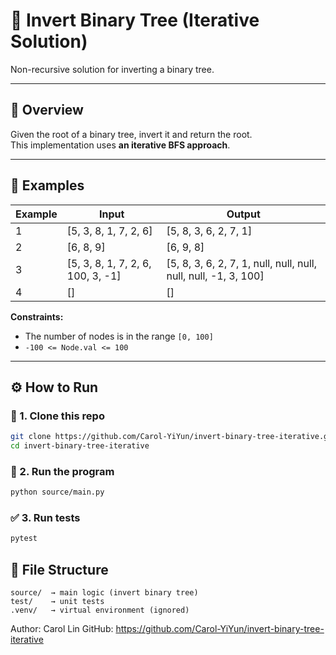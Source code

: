# 🌳 Invert Binary Tree (Iterative Solution)

Non-recursive solution for inverting a binary tree.

---

## 📘 Overview
Given the root of a binary tree, invert it and return the root.  
This implementation uses **an iterative BFS approach**.

---

## 🧠 Examples

| Example | Input | Output |
|----------|--------|---------|
| 1 | [5, 3, 8, 1, 7, 2, 6] | [5, 8, 3, 6, 2, 7, 1] |
| 2 | [6, 8, 9] | [6, 9, 8] |
| 3 | [5, 3, 8, 1, 7, 2, 6, 100, 3, -1] | [5, 8, 3, 6, 2, 7, 1, null, null, null, null, null, -1, 3, 100] |
| 4 | [] | [] |

**Constraints:**  
- The number of nodes is in the range `[0, 100]`  
- `-100 <= Node.val <= 100`

---

## ⚙️ How to Run

### 🧩 1. Clone this repo
```bash
git clone https://github.com/Carol-YiYun/invert-binary-tree-iterative.git
cd invert-binary-tree-iterative
```

### 🧪 2. Run the program
```bash
python source/main.py
```

### ✅ 3. Run tests
```bash
pytest
```

## 📂 File Structure
```
source/  → main logic (invert binary tree)
test/    → unit tests
.venv/   → virtual environment (ignored)
```

Author: Carol Lin
GitHub: https://github.com/Carol-YiYun/invert-binary-tree-iterative

